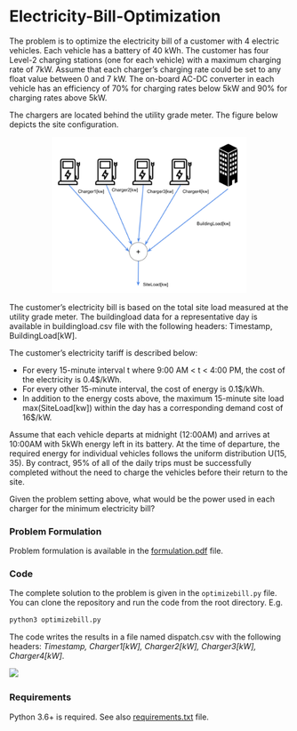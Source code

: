 # Electricity-Bill-Optimization

The problem is to optimize the electricity bill of a customer with 4 electric vehicles. Each vehicle has a battery of 40 kWh. The customer has four Level-2 charging stations (one for each vehicle) with a maximum charging rate of 7kW. Assume that each charger’s charging rate could be set to any float value between 0 and 7 kW. The on-board AC-DC converter in each vehicle has an efficiency of 70% for charging rates below 5kW and 90% for charging rates above 5kW.

The chargers are located behind the utility grade meter. The figure below depicts the site configuration.

<p align="center">
  <img src=./problem_img/siteconfiguration.png width="350" alt="accessibility text">
</p>


The customer’s electricity bill is based on the total site load measured at the utility grade meter. The buildingload data for a representative day is available in buildingload.csv file with the following headers: Timestamp, BuildingLoad[kW].

The customer’s electricity tariff is described below:

- For every 15-minute interval t where 9:00 AM < t < 4:00 PM, the cost of the electricity is 0.4$/kWh.
- For every other 15-minute interval, the cost of energy is 0.1$/kWh.
- In addition to the energy costs above, the maximum 15-minute site load max(SiteLoad[kw]) within the day has a corresponding demand cost of 16$/kW. 

Assume that each vehicle departs at midnight (12:00AM) and arrives at 10:00AM with 5kWh energy left in its battery. At the time of departure, the required energy for individual vehicles follows the uniform distribution U(15, 35). By contract, 95% of all of the daily trips must be successfully completed without the need to charge the vehicles before their return to the site.

Given the problem setting above, what would be the power used in each charger for the minimum electricity bill?



### Problem Formulation

Problem formulation is available in the [formulation.pdf](./formulation.pdf) file.



### Code

The complete solution to the problem is given in the `optimizebill.py` file. You can clone the repository and run the code from the root directory. E.g.

```python
python3 optimizebill.py
```

The code writes the results in a file named dispatch.csv with the following headers: *Timestamp, Charger1[kW], Charger2[kW], Charger3[kW], Charger4[kW]*.

![](/Users/tdincer/Desktop/eiqmobilitychallange/Electricity-Bill-Optimization/Results/Results.png)



### Requirements

Python 3.6+ is required. See also [requirements.txt](./requirements.txt) file.





